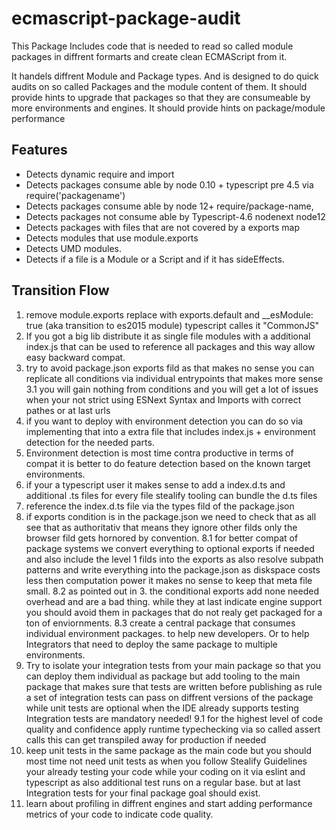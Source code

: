 # ecmascript-package-audit
This Package Includes code that is needed to read so called module packages in diffrent formarts and create clean ECMAScript from it.

It handels diffrent Module and Package types. And is designed to do quick audits on so called Packages and the module content of them.
It should provide hints to upgrade that packages so that they are consumeable by more environments and engines. 
It should provide hints on package/module performance

## Features
- Detects dynamic require and import
- Detects packages consume able by node 0.10 + typescript pre 4.5 via require('packagename')
- Detects packages consume able by node 12+ require/package-name, 
- Detects packages not consume able by Typescript-4.6 nodenext node12
- Detects packages with files that are not covered by a exports map
- Detects modules that use module.exports
- Detects UMD modules.
- Detects if a file is a Module or a Script and if it has sideEffects.

## Transition Flow
1. remove module.exports replace with exports.default and __esModule: true (aka transition to es2015 module) typescript calles it "CommonJS"
2. If you got a big lib distribute it as single file modules with a additional index.js that can be used to reference all packages and this way allow easy backward compat.
3. try to avoid package.json exports fild as that makes no sense you can replicate all conditions via individual entrypoints that makes more sense
  3.1 you will gain nothing from conditions and you will get a lot of issues when your not strict using ESNext Syntax and Imports with correct pathes or at last urls 
4. if you want to deploy with environment detection you can do so via implementing that into a extra file that includes index.js + environment detection for the needed parts.
5. Environment detection is most time contra productive in terms of compat it is better to do feature detection based on the known target environments.
6. if your a typescript user it makes sense to add a index.d.ts and additional .ts files for every file stealify tooling can bundle the d.ts files
7. reference the index.d.ts file via the types fild of the package.json
8. if exports condition is in the package.json we need to check that as all see that as authoritativ that means they ignore other filds only the browser fild gets hornored by convention.
 8.1 for better compat of package systems we convert everything to optional exports if needed and also include the level 1 filds into the exports as also resolve subpath patterns and write everything into the package.json as diskspace costs less then computation power it makes no sense to keep that meta file small.
 8.2 as pointed out in 3. the conditional exports add none needed overhead and are a bad thing. while they at last indicate engine support you should avoid them in packages that do not realy get packaged for a ton of enviornments.
 8.3 create a central package that consumes individual environment packages. to help new developers. Or to help Integrators that need to deploy the same package to multiple environments.
9. Try to isolate your integration tests from your main package so that you can deploy them individual as package but add tooling to the main package that makes sure that tests are written before publishing as rule a set of integration tests can pass on diffrent versions of the package while unit tests are optional when the IDE already supports testing Integration tests are mandatory needed!
  9.1 for the highest level of code quality and confidence apply runtime typechecking via so called assert calls this can get transpiled away for production if needed
11. keep unit tests in the same package as the main code but you should most time not need unit tests as when you follow Stealify Guidelines your already testing your code while your coding on it via eslint and typescript as also additional test runs on a regular base. but at last Integration tests for your final package goal should exist.
12. learn about profiling in diffrent engines and start adding performance metrics of your code to indicate code quality.

